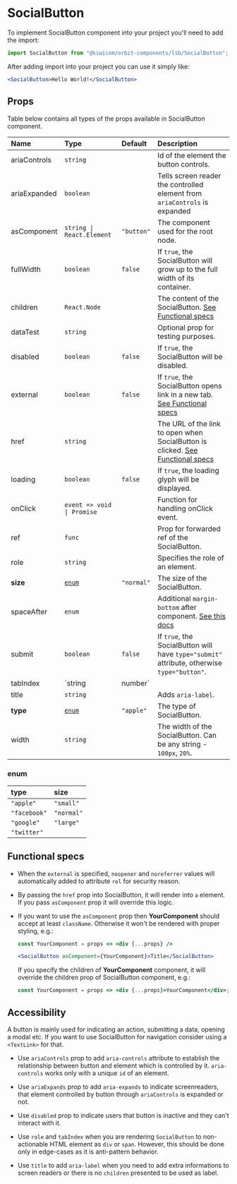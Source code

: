 # SocialButton

To implement SocialButton component into your project you'll need to add the import:

```jsx
import SocialButton from "@kiwicom/orbit-components/lib/SocialButton";
```

After adding import into your project you can use it simply like:

```jsx
<SocialButton>Hello World!</SocialButton>
```

## Props

Table below contains all types of the props available in SocialButton component.

| Name         | Type                       | Default    | Description                                                                                                                                                               |
| :----------- | :------------------------- | :--------- | :------------------------------------------------------------------------------------------------------------------------------------------------------------------------ |
| ariaControls | `string`                   |            | Id of the element the button controls.                                                                                                                                    |
| ariaExpanded | `boolean`                  |            | Tells screen reader the controlled element from `ariaControls` is expanded                                                                                                |
| asComponent  | `string \| React.Element`  | `"button"` | The component used for the root node.                                                                                                                                     |
| fullWidth    | `boolean`                  | `false`    | If `true`, the SocialButton will grow up to the full width of its container.                                                                                              |
| children     | `React.Node`               |            | The content of the SocialButton. [See Functional specs](#functional-specs)                                                                                                |
| dataTest     | `string`                   |            | Optional prop for testing purposes.                                                                                                                                       |
| disabled     | `boolean`                  | `false`    | If `true`, the SocialButton will be disabled.                                                                                                                             |
| external     | `boolean`                  | `false`    | If `true`, the SocialButton opens link in a new tab. [See Functional specs](#functional-specs)                                                                            |
| href         | `string`                   |            | The URL of the link to open when SocialButton is clicked. [See Functional specs](#functional-specs)                                                                       |
| loading      | `boolean`                  | `false`    | If `true`, the loading glyph will be displayed.                                                                                                                           |
| onClick      | `event => void \| Promise` |            | Function for handling onClick event.                                                                                                                                      |
| ref          | `func`                     |            | Prop for forwarded ref of the SocialButton.                                                                                                                               |
| role         | `string`                   |            | Specifies the role of an element.                                                                                                                                         |
| **size**     | [`enum`](#enum)            | `"normal"` | The size of the SocialButton.                                                                                                                                             |
| spaceAfter   | `enum`                     |            | Additional `margin-bottom` after component. [See this docs](https://github.com/kiwicom/orbit-components/tree/master/packages/orbit-components/src/common/getSpacingToken) |
| submit       | `boolean`                  | `false`    | If `true`, the SocialButton will have `type="submit"` attribute, otherwise `type="button"`.                                                                               |
| tabIndex     | `string | number`          |            | Specifies the tab order of an element.                                                                                                                                    |
| title        | `string`                   |            | Adds `aria-label`.                                                                                                                                                        |
| **type**     | [`enum`](#enum)            | `"apple"`  | The type of SocialButton.                                                                                                                                                 |
| width        | `string`                   |            | The width of the SocialButton. Can be any string - `100px`, `20%`.                                                                                                        |

### enum

| type         | size       |
| :----------- | :--------- |
| `"apple"`    | `"small"`  |
| `"facebook"` | `"normal"` |
| `"google"`   | `"large"`  |
| `"twitter"`  |            |

## Functional specs

- When the `external` is specified, `noopener` and `noreferrer` values will automatically added to attribute `rel` for security reason.

* By passing the `href` prop into SocialButton, it will render into `a` element. If you pass `asComponent` prop it will override this logic.

- If you want to use the `asComponent` prop then **YourComponent** should accept at least `className`. Otherwise it won't be rendered with proper styling, e.g.:

  ```jsx
  const YourComponent = props => <div {...props} />

  <SocialButton asComponent={YourComponent}>Title</SocialButton>
  ```

  If you specify the children of **YourComponent** component, it will override the children prop of SocialButton component, e.g.:

  ```jsx
  const YourComponent = props => <div {...props}>YourComponent</div>;
  ```

## Accessibility

A button is mainly used for indicating an action, submitting a data, opening a modal etc. If you want to use SocialButton for navigation consider using a `<TextLink>` for that.

- Use `ariaControls` prop to add `aria-controls` attribute to establish the relationship between button and element which is controlled by it. `aria-controls` works only with a unique `id` of an element.

- Use `ariaExpands` prop to add `aria-expands` to indicate screenreaders, that element controlled by button through `ariaControls` is expanded or not.

- Use `disabled` prop to indicate users that button is inactive and they can't interact with it.

- Use `role` and `tabIndex` when you are rendering `SocialButton` to non-actionable HTML element as `div` or `span`. However, this should be done only in edge-cases as it is anti-pattern behavior.

- Use `title` to add `aria-label` when you need to add extra informations to screen readers or there is no `children` presented to be used as label.
